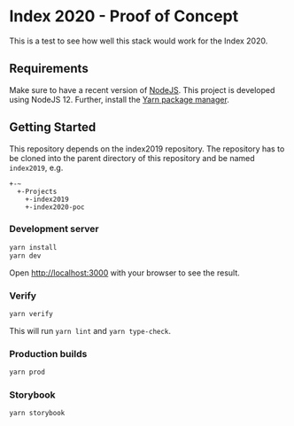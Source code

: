 # Index 2020 - Proof of Concept

This is a test to see how well this stack would work for the Index 2020.

## Requirements

Make sure to have a recent version of [NodeJS](https://nodejs.org). This project is developed using NodeJS 12. Further, install the [Yarn package manager](https://yarnpkg.com/).

## Getting Started

This repository depends on the index2019 repository. The repository has to be cloned into the parent directory of this repository and be named `index2019`, e.g.

```
+-~
  +-Projects
    +-index2019
    +-index2020-poc
```

### Development server

```sh
yarn install
yarn dev
```

Open [http://localhost:3000](http://localhost:3000) with your browser to see the result.

### Verify

```sh
yarn verify
```

This will run `yarn lint` and `yarn type-check`. 

### Production builds

```sh
yarn prod
```

### Storybook

```sh
yarn storybook
```

